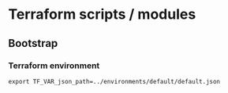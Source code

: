 # Terraform scripts / modules

## Bootstrap

### Terraform environment

```
export TF_VAR_json_path=../environments/default/default.json
```




